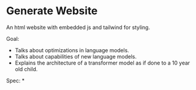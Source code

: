 # Generate Website

An html website with embedded js and tailwind for styling.

Goal:
* Talks about optimizations in language models.
* Talks about capabilities of new language models.
* Explains the architecture of a transformer model as if done to a 10 year old child.

Spec:
* 